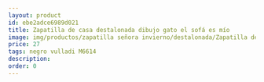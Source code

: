 ```yaml
---
layout: product
id: ebe2adce6989d021
title: Zapatilla de casa destalonada dibujo gato el sofá es mío
image: img/productos/zapatilla señora invierno/destalonada/Zapatilla de casa destalonada dibujo gato el sofá es mío=27=negro vulladi M6614.webp
price: 27
tags: negro vulladi M6614
description: 
order: 0
---
```

